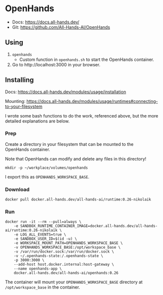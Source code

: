 # OpenHands

* Docs: https://docs.all-hands.dev/
* Git: https://github.com/All-Hands-AI/OpenHands

## Using

1. `openhands`
    * Custom function in `openhands.sh` to start the OpenHands container.
2. Go to http://localhost:3000 in your browser.


## Installing

Docs: https://docs.all-hands.dev/modules/usage/installation

Mounting: https://docs.all-hands.dev/modules/usage/runtimes#connecting-to-your-filesystem

I wrote some bash functions to do the work, referenced above, but the more detailed explanations are below.


### Prep

Create a directory in your filesystem that can be mounted to the OpenHands container.

Note that OpenHands can modify and delete any files in this directory!
```
mkdir -p ~/workplace/volumes/openhands
```

I export this as `OPENHANDS_WORKSPACE_BASE`.


### Download
```
docker pull docker.all-hands.dev/all-hands-ai/runtime:0.26-nikolaik
```

### Run

```
docker run -it --rm --pull=always \
    -e SANDBOX_RUNTIME_CONTAINER_IMAGE=docker.all-hands.dev/all-hands-ai/runtime:0.26-nikolaik \
    -e LOG_ALL_EVENTS=true \
    -e SANDBOX_USER_ID=$(id -u) \
    -e WORKSPACE_MOUNT_PATH=OPENHANDS_WORKSPACE_BASE \
    -v OPENHANDS_WORKSPACE_BASE:/opt/workspace_base \
    -v /var/run/docker.sock:/var/run/docker.sock \
    -v ~/.openhands-state:/.openhands-state \
    -p 3000:3000 \
    --add-host host.docker.internal:host-gateway \
    --name openhands-app \
    docker.all-hands.dev/all-hands-ai/openhands:0.26
```

The container will mount your `OPENHANDS_WORKSPACE_BASE` directory at `/opt/workspace_base` in the container.
